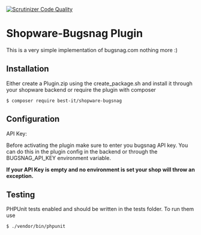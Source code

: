 [![Scrutinizer Code Quality](https://scrutinizer-ci.com/g/shopware-blog/shopware-bugsnag/badges/quality-score.png?b=master)](https://scrutinizer-ci.com/g/shopware-blog/shopware-bugsnag/?branch=master)

# Shopware-Bugsnag Plugin

This is a very simple implementation of bugsnag.com nothing more :)

## Installation

Either create a Plugin.zip using the create_package.sh and install it through your shopware backend or require the plugin with composer

``
    $ composer require best-it/shopware-bugsnag
`` 

## Configuration

API Key:

Before activating the plugin make sure to enter you bugsnag API key. 
You can do this in the plugin config in the backend or through the BUGSNAG_API_KEY environment variable.

**If your API Key is empty and no environment is set your shop will throw an exception.**

## Testing

PHPUnit tests enabled and should be written in the tests folder. To run them use

``
    $ ./vendor/bin/phpunit
``